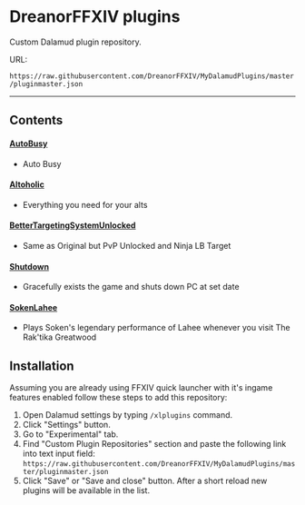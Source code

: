 # DreanorFFXIV plugins
Custom Dalamud plugin repository.

URL:

`https://raw.githubusercontent.com/DreanorFFXIV/MyDalamudPlugins/master/pluginmaster.json`

<hr>

## Contents

#### [AutoBusy](https://github.com/DreanorFFXIV/AutoBusy)
* Auto Busy

#### [Altoholic](https://github.com/DreanorFFXIV/Altoholic)
* Everything you need for your alts
  
#### [BetterTargetingSystemUnlocked](https://github.com/DreanorFFXIV/BetterTargetingSystemUnlocked)
* Same as Original but PvP Unlocked and Ninja LB Target
  
#### [Shutdown](https://github.com/DreanorFFXIV/Shutdown)
* Gracefully exists the game and shuts down PC at set date

#### [SokenLahee](https://github.com/DreanorFFXIV/SokenLahee)
* Plays Soken's legendary performance of Lahee whenever you visit The Rak'tika Greatwood

## Installation
Assuming you are already using FFXIV quick launcher with it's ingame features enabled follow these steps to add this repository:

1. Open Dalamud settings by typing `/xlplugins` command.
2. Click "Settings" button.
3. Go to "Experimental" tab.
4. Find "Custom Plugin Repositories" section and paste the following link into text input field:
`https://raw.githubusercontent.com/DreanorFFXIV/MyDalamudPlugins/master/pluginmaster.json`
5. Click "Save" or "Save and close" button.
After a short reload new plugins will be available in the list.
